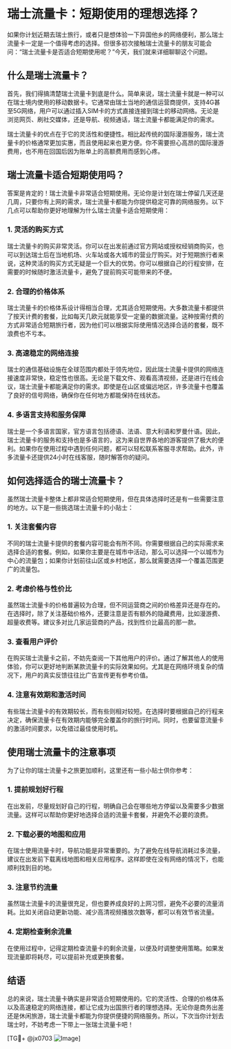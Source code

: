 # 瑞士流量卡：短期使用的理想选择？

如果你计划近期去瑞士旅行，或者只是想体验一下异国他乡的网络便利，那么瑞士流量卡一定是一个值得考虑的选择。但很多初次接触瑞士流量卡的朋友可能会问：“瑞士流量卡是否适合短期使用呢？”今天，我们就来详细聊聊这个问题。

## 什么是瑞士流量卡？

首先，我们得搞清楚瑞士流量卡到底是什么。简单来说，瑞士流量卡就是一种可以在瑞士境内使用的移动数据卡。它通常由瑞士当地的通信运营商提供，支持4G甚至5G网络，用户可以通过插入SIM卡的方式直接连接到瑞士的移动网络。无论是浏览网页、刷社交媒体，还是导航、视频通话，瑞士流量卡都能满足你的需求。

瑞士流量卡的优点在于它的灵活性和便捷性。相比起传统的国际漫游服务，瑞士流量卡的价格通常更加实惠，而且使用起来也更方便。你不需要担心高昂的国际漫游费用，也不用在回国后因为账单上的高额费用而感到心疼。

## 瑞士流量卡适合短期使用吗？

答案是肯定的！瑞士流量卡非常适合短期使用。无论你是计划在瑞士停留几天还是几周，只要你有上网的需求，瑞士流量卡都能为你提供稳定可靠的网络服务。以下几点可以帮助你更好地理解为什么瑞士流量卡适合短期使用：

### 1. 灵活的购买方式

瑞士流量卡的购买非常灵活。你可以在出发前通过官方网站或授权经销商购买，也可以到达瑞士后在当地机场、火车站或各大城市的营业厅购买。对于短期旅行者来说，这种灵活的购买方式无疑是一个巨大的优势。你可以根据自己的行程安排，在需要的时候随时激活流量卡，避免了提前购买可能带来的不便。

### 2. 合理的价格体系

瑞士流量卡的价格体系设计得相当合理，尤其适合短期使用。大多数流量卡都提供了按天计费的套餐，比如每天几欧元就能享受一定量的数据流量。这种按需付费的方式非常适合短期旅行者，因为他们可以根据实际使用情况选择合适的套餐，既不浪费也不亏本。

### 3. 高速稳定的网络连接

瑞士的通信基础设施在全球范围内都处于领先地位，因此瑞士流量卡提供的网络连接速度非常快，稳定性也很高。无论是下载文件、观看高清视频，还是进行在线会议，瑞士流量卡都能满足你的需求。即使是在山区或偏远地区，许多流量卡也覆盖了良好的信号网络，确保你在任何地方都能保持在线状态。

### 4. 多语言支持和服务保障

瑞士是一个多语言国家，官方语言包括德语、法语、意大利语和罗曼什语。因此，瑞士流量卡的服务和支持也是多语言的，这为来自世界各地的游客提供了极大的便利。如果你在使用过程中遇到任何问题，都可以轻松联系客服寻求帮助。此外，许多流量卡还提供24小时在线客服，随时解答你的疑问。

## 如何选择适合的瑞士流量卡？

虽然瑞士流量卡整体上都非常适合短期使用，但在具体选择时还是有一些需要注意的地方。以下是一些挑选瑞士流量卡的小贴士：

### 1. 关注套餐内容

不同的瑞士流量卡提供的套餐内容可能会有所不同。你需要根据自己的实际需求来选择合适的套餐。例如，如果你主要是在城市中活动，那么可以选择一个以城市为中心的流量包；如果你计划前往山区或乡村地区，那么就需要选择一个覆盖范围更广的流量包。

### 2. 考虑价格与性价比

虽然瑞士流量卡的价格普遍较为合理，但不同运营商之间的价格差异还是存在的。在选择时，除了关注基础价格外，还要注意是否有额外的隐藏费用，比如漫游费、超量收费等。建议多对比几家运营商的产品，找到性价比最高的那一款。

### 3. 查看用户评价

在购买瑞士流量卡之前，不妨先查阅一下其他用户的评价。通过了解其他人的使用体验，你可以更好地判断某款流量卡的实际效果如何。尤其是在网络环境复杂的情况下，用户的真实反馈往往比广告宣传更有参考价值。

### 4. 注意有效期和激活时间

有些瑞士流量卡的有效期较长，而有些则相对较短。在选择时要根据自己的行程来决定，确保流量卡在有效期内能够完全覆盖你的旅行时间。同时，也要留意流量卡的激活时间要求，以免错过最佳使用时机。

## 使用瑞士流量卡的注意事项

为了让你的瑞士流量卡之旅更加顺利，这里还有一些小贴士供你参考：

### 1. 提前规划好行程

在出发前，尽量规划好自己的行程，明确自己会在哪些地方停留以及需要多少数据流量。这样可以帮助你更好地选择合适的流量卡套餐，并避免不必要的浪费。

### 2. 下载必要的地图和应用

在瑞士使用流量卡时，导航功能是非常重要的。为了避免在线导航消耗过多流量，建议在出发前下载离线地图和相关应用程序。这样即使在没有网络的情况下，也能顺利找到目的地。

### 3. 注意节约流量

虽然瑞士流量卡的流量很充足，但也要养成良好的上网习惯，避免不必要的流量消耗。比如关闭自动更新功能、减少高清视频播放次数等，都可以有效节省流量。

### 4. 定期检查剩余流量

在使用过程中，记得定期检查流量卡的剩余流量，以便及时调整使用策略。如果发现流量即将耗尽，可以提前补充或更换套餐。

## 结语

总的来说，瑞士流量卡确实是非常适合短期使用的。它的灵活性、合理的价格体系以及高速稳定的网络连接，都让它成为出国旅行者的理想选择。无论你是商务出差还是休闲旅游，瑞士流量卡都能为你提供便捷的网络服务。所以，下次当你计划去瑞士时，不妨考虑一下带上一张瑞士流量卡吧！

[TG💪+ @jx0703 ![Image](https://github.com/user-attachments/assets/dbca1d08-cadb-493c-b0ec-ad6f7a83f270)]